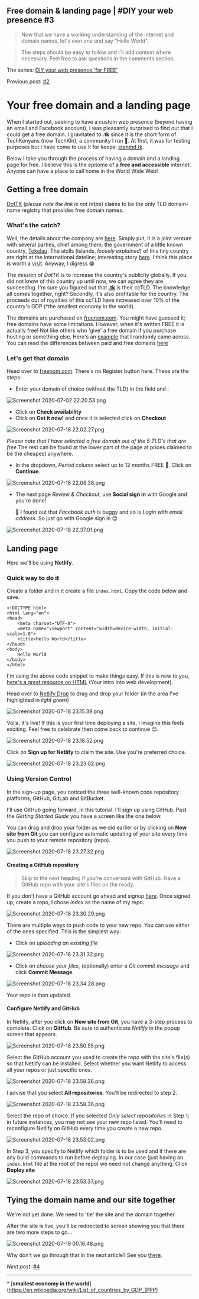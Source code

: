 ## Free domain & landing page | #DIY your web presence #3

> Now that we have a working understanding of the internet and domain names, let's own one and say "Hello World". 

> The steps should be easy to follow and I'll add context where necessary. Feel free to ask questions in the comments section.

The series: [DIY your web presence 'for FREE'](https://hashnode.com/series/diy-your-web-presence-ck7g1z1fe00uands17162bkc4)

Previous post: [#2](https://blog.techkln.org/the-internet-and-domain-names-or-diy-your-web-presence-2-ck9fla6vi06bdcxs11e0oosfd)

# Your free domain and a landing page

When I started out, seeking to have a custom web presence (beyond having an email and Facebook account), I was pleasantly surprised to find out that I could get a free domain. I gravitated to **.tk** since it is the short form of TechKenyans (now TechKln), a community I run 💪. At first, it was for testing purposes but I have come to use it for keeps: [stanmd.tk](https://stanmd.tk).

Below I take you through the process of having a domain and a landing page for free. I believe this is the epitome of a **free and accessible** internet. Anyone can have a place to call home in the World Wide Web!

## Getting a free domain

[DotTK](http://www.dot.tk/) (_please note the link is not https_) claims to be the only TLD domain-name registry that provides free domain names.

### What's the catch?
Well, the details about the company are [here](http://www.dot.tk/en/aboutdottk.html). Simply put, it is a joint venture with several parties, chief among them; the government of a little known country, [Tokelau](https://en.wikipedia.org/wiki/Tokelau). The atolls (islands, _loosely explained_) of this tiny country are right at the international dateline; interesting story [here](https://www.bbc.com/news/world-asia-16351377). I think this place is worth a [visit](https://www.youtube.com/results?search_query=visit+Tokelau). Anyway, I digress 😁

The mission of *DotTK* is to increase the country's publicity globally. If you did not know of this country up until now, we can agree they are succeeding. I'm sure you figured out that [**.tk**](https://en.wikipedia.org/wiki/.tk) is their ccTLD. The knowledge all comes together, right? Secondly, it's also profitable for the country. The proceeds out of royalties of this ccTLD have increased over 10% of the country's GDP (\*the smallest economy in the world).

The domains are purchased on [freenom.com](https://www.freenom.com/). You might have guessed it; free domains have some limitations. However, when it's written FREE it is actually free! Not like others who 'give' a free domain if you purchase hosting or something else. Here's an [example](https://www.hostinger.com/free-domain) that I randomly came across. You can read the differences between paid and free domains [here](https://www.freenom.com/en/freeandpaiddomains.html)

### Let's get that domain
Head over to [freenom.com](https://www.freenom.com). There's no Register button here. These are the steps:
- Enter your domain of choice (without the TLD) in the field and :

![Screenshot 2020-07-02 22.20.53.png](https://cdn.hashnode.com/res/hashnode/image/upload/v1593717730321/oHWadsRso.png)

- Click on **Check availability**
- Click on **Get it now!** and once it is selected click on **Checkout**

![Screenshot 2020-07-18 22.02.27.png](https://cdn.hashnode.com/res/hashnode/image/upload/v1595099233219/IYNg6lOc4.png)

_Please note that I have selected a free domain out of the 5 TLD's that are free_ The rest can be found at the lower part of the page at prices claimed to be the cheapest anywhere.

- In the dropdown, *Period column* select up to 12 months FREE 🎉. Click on **Continue**. 

![Screenshot 2020-07-18 22.06.38.png](https://cdn.hashnode.com/res/hashnode/image/upload/v1595099267461/ebi8oGzOa.png)

- The next page _Review & Checkout_, use **Social sign in** with Google and you're done!

    🚨 I found out that *Facebook auth* is buggy and so is *Login with email address*. So just go with Google sign in 😉


![Screenshot 2020-07-18 22.37.01.png](https://cdn.hashnode.com/res/hashnode/image/upload/v1595101347647/1LU3vmlGR.png)

## Landing page

Here we'll be using **Netlify**.

### Quick way to do it

Create a folder and in it create a file `index.html`. Copy the code below and save.

```
<!DOCTYPE html>
<html lang="en">
<head>
    <meta charset="UTF-8">
    <meta name="viewport" content="width=device-width, initial-scale=1.0">
    <title>Hello World</title>
</head>
<body>
    Hello World
</body>
</html>
```

I'm using the above code snippet to make things easy. If this is new to you, [here's a great resource on HTML](https://developer.mozilla.org/en-US/docs/Web/HTML) (Your intro into web development).

Head over to [Netlify Drop](https://app.netlify.com/drop) to drag and drop your folder (in the area I've highlighted in _light green_)

![Screenshot 2020-07-18 23.15.39.png](https://cdn.hashnode.com/res/hashnode/image/upload/v1595103475475/VtdkQrjpT.png)

Voila, it's live! If this is your first time deploying a site, I imagine this feels exciting. Feel free to celebrate then come back to continue 😊.

![Screenshot 2020-07-18 23.18.52.png](https://cdn.hashnode.com/res/hashnode/image/upload/v1595103562353/p0OaWLeSe.png)

Click on **Sign up for Netlify** to claim the site. Use you're preferred choice.

![Screenshot 2020-07-18 23.23.02.png](https://cdn.hashnode.com/res/hashnode/image/upload/v1595103799386/d6G4BbXua.png)

### Using Version Control

In the sign-up page, you noticed the three well-known code repository platforms; GitHub, GitLab and BitBucket.

I'll use GitHub going forward, in this tutorial. I'll sign up using GitHub. Past the _Getting Started Guide_ you have a screen like the one below.

You can drag and drop your folder as we did earlier or by clicking on **New site from Git** you can configure automatic updating of your site every time you push to your remote repository (repo).

![Screenshot 2020-07-18 23.27.32.png](https://cdn.hashnode.com/res/hashnode/image/upload/v1595104676900/Esc7WDNMv.png)

#### Creating a GitHub repository

> Skip to the next heading if you're conversant with GitHub. Have a GitHub repo with your site's files on the ready.

If you don't have a GitHub account go ahead and signup [here](https://github.com/join). Once signed up, create a repo, I chose _index_ as the name of my repo.

![Screenshot 2020-07-18 23.30.29.png](https://cdn.hashnode.com/res/hashnode/image/upload/v1595104844041/lJPHiV0xJ.png)

There are multiple ways to push code to your new repo. You can use either of the ones specified. This is the simplest way:

- Click on *uploading an existing file*

![Screenshot 2020-07-18 23.31.32.png](https://cdn.hashnode.com/res/hashnode/image/upload/v1595105197611/HiW5QGHrj.png)

- Click on *choose your files*, (optionally) enter a _Git commit message_ and click **Commit Message**.

![Screenshot 2020-07-18 23.34.28.png](https://cdn.hashnode.com/res/hashnode/image/upload/v1595105240417/K8V6COToS.png)

Your repo is then updated.

#### Configure Netlify and GitHub

In Netlify, after you click on **New site from Git**, you have a 3-step process to complete. Click on **GitHub**. Be sure to authenticate *Netlify* in the popup screen that appears.

![Screenshot 2020-07-18 23.50.55.png](https://cdn.hashnode.com/res/hashnode/image/upload/v1595105947977/s4XY6K_3v.png)

Select the GitHub account you used to create the repo with the site's file(s) so that Netlify can be installed. Select whether you want Netlify to access all your repos or just specific ones.

![Screenshot 2020-07-18 23.58.36.png](https://cdn.hashnode.com/res/hashnode/image/upload/v1595106097903/IdMgsyTWj.png)

I advise that you select **All repositories**. You'll be redirected to step 2.

![Screenshot 2020-07-18 23.58.36.png](https://cdn.hashnode.com/res/hashnode/image/upload/v1595106291191/vPto90-7x.png)

Select the repo of choice. If you selected *Only select repositories* in Step 1; in future instances, you may not see your new repo listed. You'll need to reconfigure Netlify on GitHub every time you create a new repo.

![Screenshot 2020-07-18 23.53.02.png](https://cdn.hashnode.com/res/hashnode/image/upload/v1595106239059/_Ol980IQD.png)

In Step 3, you specify to Netlify which folder is to be used and if there are any build commands to run before deploying. In our case (just having an `index.html` file at the root of the repo) we need not change anything. Click **Deploy site**

![Screenshot 2020-07-18 23.53.37.png](https://cdn.hashnode.com/res/hashnode/image/upload/v1595106704151/Vj1J7BL6U.png)

## Tying the domain name and our site together

We're not yet done. We need to 'tie' the site and the domain together.

After the site is live, you'll be redirected to screen showing you that there are two more steps to go...

![Screenshot 2020-07-19 00.16.48.png](https://cdn.hashnode.com/res/hashnode/image/upload/v1595107028795/a3lSPtjQc.png)

Why don't we go through that in the next article? See you [there](https://blog.techkln.org/a-custom-domain-name-on-your-site-and-version-control-or-diy-your-web-presence-4-ckct9iaoa003vx5s1ea21aups).

_Next post_: [#4](https://blog.techkln.org/a-custom-domain-name-on-your-site-and-version-control-or-diy-your-web-presence-4-ckct9iaoa003vx5s1ea21aups)

---
\* [**smallest economy in the world**](https://en.wikipedia.org/wiki/List_of_countries_by_GDP_(PPP)